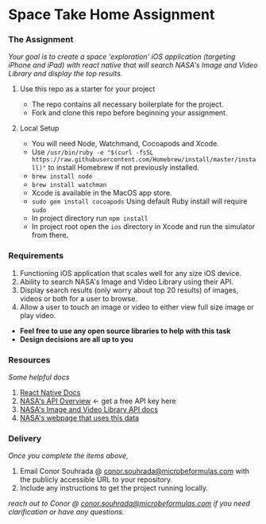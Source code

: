 # Space  Take Home Assignment

### The Assignment
*Your goal is to create a space 'exploration' iOS application (targeting iPhone and iPad) with react native that will search NASA's Image and Video Library and display the top results.*
1. Use this repo as a starter for your project
	* The repo contains all necessary boilerplate for the project.
	* Fork and clone this repo before beginning your assignment.

2. Local Setup
	* You will need Node, Watchmand, Cocoapods and Xcode.
	* Use `/usr/bin/ruby -e "$(curl -fsSL https://raw.githubusercontent.com/Homebrew/install/master/install)"` to install Homebrew if not previously installed.
	* `brew install node`
	* `brew install watchman`
	* Xcode is available in the MacOS app store.
	* `sudo gem install cocoapods` Using default Ruby install will require `sudo`
	* In project directory run `npm install`
	* In project root open the `ios` directory in Xcode and run the simulator from there.

### Requirements
1.  Functioning iOS application that scales well for any size iOS device.
2.  Ability to search NASA's Image and Video Library using their API.
3.  Display search results (only worry about top 20 results) of images, videos or both for a user to browse.
4.  Allow a user to touch an image or video to either view full size image or play video.
* **Feel free to use any open source libraries to help with this task**
* **Design decisions are all up to you**

### Resources
*Some helpful docs*
1.  [React Native Docs](https://reactnative.dev/)
2.  [NASA's API Overview](https://api.nasa.gov/) <- get a free API key here
3.  [NASA's Image and Video Library API docs](https://images.nasa.gov/docs/images.nasa.gov_api_docs.pdf)
4.  [NASA's webpage that uses this data](https://images.nasa.gov/)

### Delivery
*Once you complete the items above,*
1. Email Conor Souhrada @ conor.souhrada@microbeformulas.com with the publicly accessible URL to your repository.
2. Include any instructions to get the project running locally.

*reach out to Conor @ conor.souhrada@microbeformulas.com if you need clarification or have any questions.*
